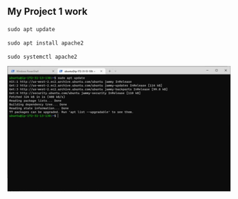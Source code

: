 ## My Project 1 work

`sudo apt update`

`sudo apt install apache2`

`sudo systemctl apache2`

![sudo-apt-update](./images/sudo-apt-update.jpg)